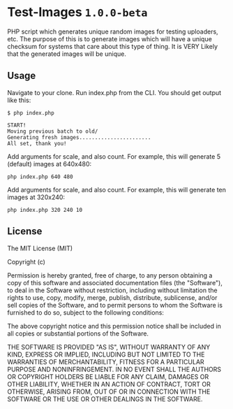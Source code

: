 # Test-Images `1.0.0-beta`

PHP script which generates unique random images for testing uploaders, etc.
The purpose of this is to generate images which will have a unique checksum for
systems that care about this type of thing.  It is VERY Likely that the generated
images will be unique.

## Usage

Navigate to your clone.  Run index.php from the CLI.  You should get output like this:

```
$ php index.php

START!
Moving previous batch to old/
Generating fresh images.......................
All set, thank you!
```

Add arguments for scale, and also count.  For example, this will generate 5 (default) images at 640x480:

```php index.php 640 480```

Add arguments for scale, and also count.  For example, this will generate ten images at 320x240:

```php index.php 320 240 10```

## License

The MIT License (MIT)

Copyright (c) <year> <copyright holders>

Permission is hereby granted, free of charge, to any person obtaining a copy
of this software and associated documentation files (the "Software"), to deal
in the Software without restriction, including without limitation the rights
to use, copy, modify, merge, publish, distribute, sublicense, and/or sell
copies of the Software, and to permit persons to whom the Software is
furnished to do so, subject to the following conditions:

The above copyright notice and this permission notice shall be included in
all copies or substantial portions of the Software.

THE SOFTWARE IS PROVIDED "AS IS", WITHOUT WARRANTY OF ANY KIND, EXPRESS OR
IMPLIED, INCLUDING BUT NOT LIMITED TO THE WARRANTIES OF MERCHANTABILITY,
FITNESS FOR A PARTICULAR PURPOSE AND NONINFRINGEMENT. IN NO EVENT SHALL THE
AUTHORS OR COPYRIGHT HOLDERS BE LIABLE FOR ANY CLAIM, DAMAGES OR OTHER
LIABILITY, WHETHER IN AN ACTION OF CONTRACT, TORT OR OTHERWISE, ARISING FROM,
OUT OF OR IN CONNECTION WITH THE SOFTWARE OR THE USE OR OTHER DEALINGS IN
THE SOFTWARE.
